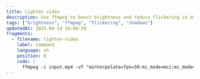 ```yaml
---
title: Lighten video
description: Use ffmpeg to boost brightness and reduce flickering in dark or shadowy videos using frame interpolation and EQ filters.
tags: ["brightness", "ffmpeg", "flickering", "shadows"]
updatedAt: 2025-04-14 16:08:39
fragments:
  - filename: lighten-video
    label: Command
    language: sh
    position: 0
    code: |
      ffmpeg -i input.mp4 -vf "minterpolate=fps=30:mi_mode=mci:mc_mode=aobmc:vsbmc=1,eq=brightness=0.03" -c:a copy output.mp4
---
```

